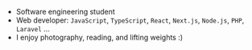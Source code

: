 - Software engineering student 
- Web developer: `JavaScript`, `TypeScript`, `React`, `Next.js`, `Node.js`, `PHP`, `Laravel` ...
- I enjoy photography, reading, and lifting weights :)
